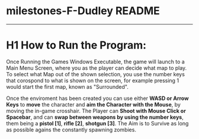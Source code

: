 # milestones-F-Dudley README
---

# H1 How to Run the Program:

Once Running the Games Windows Executable, the game will launch to a Main Menu Screen, where you as the player can decide what map to play. 
To select what Map out of the shown selection, you use the number keys that corospond to what is shown on the screen, for example pressing 1 would start the first map, known as "Surrounded".

Once the enviroment has been created you can use either **WASD or Arrow Keys** to **move** the character and **aim the Character with the Mouse**, by moving the in-game crosshair.
The Player can **Shoot with Mouse Click or Spacebar**, and can **swap between weapons by using the number keys**, them being a **pistol [1]**, **rifle [2]**, **shotgun [3]**.
The Aim is to Survive as long as possible agains the constantly spawning zombies.
